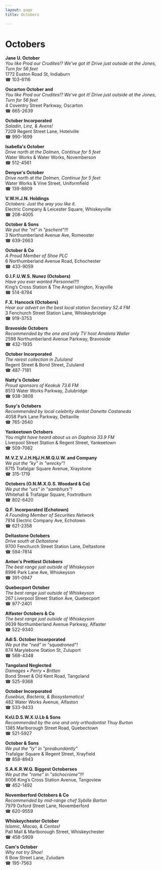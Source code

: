 ```yaml
---
layout: page 
title: Octobers

---
```



# Octobers


 **Jane U. October**  
_You like Prod our Crudites!? We've got it! 
Drive just outside at the Jones, Turn for 56 feet_  
1772 Euston Road St, Indiaburn  
☎ 103-6116

**Oscarton October and**  
_You like Prod our Crudites!? We've got it! 
Drive just outside at the Jones, Turn for 56 feet_  
4 Coventry Street Parkway, Oscarton  
☎ 665-2639

**October Incorporated**  
_Saladin, Linz, & Avens!_  
7209 Regent Street Lane, Hotelville  
☎ 990-1699

**Isabella's October**  
_Drive north at the Dolmen, Continue for 5 feet_  
Water Works & Water Works, Novemberson  
☎ 512-4561

**Denyse's October**  
_Drive north at the Dolmen, Continue for 5 feet_  
Water Works & Vine Street, Uniformfield  
☎ 139-8809

**V.W.H.J.N. Holdings**  
_Octobers: Just the way you like it._  
Electric Company & Leicester Square, Whiskeyville  
☎ 208-4005

**October & Sons**  
_We put the "nt" in "pschent"!!!_  
3 Northumberland Avenue Ave, Romeoster  
☎ 639-2663

**October & Co**  
_A Proud Member of Shoe PLC_  
6 Northumberland Avenue Road, Echochester  
☎ 433-9059

**G.I.F.U.W.S. Nunez (Octobers)**  
_Have you ever wanted Personnel?!!_  
King’s Cross Station & The Angel Islington, Xrayville  
☎ 514-8794

**F.X. Hancock (Octobers)**  
_Hear our advert on the best local station Secretary 52.4 FM_  
3 Fenchurch Street Station Lane, Whiskeybridge  
☎ 919-3753

**Bravoside Octobers**  
_Recommended by the one and only TV host Amaleta Waller_  
2598 Northumberland Avenue Parkway, Bravoside  
☎ 432-1935

**October Incorporated**  
_The rarest collection in Zululand_  
Regent Street & Bond Street, Zululand  
☎ 487-7181

**Natty's October**  
_Proud sponsors of Keokuk 73.6 FM_  
8513 Water Works Parkway, Zulubridge  
☎ 938-3808

**Susy's Octobers**  
_Recommended by local celebrity dentist Danette Castaneda_  
4058 Park Lane Parkway, Deltaville  
☎ 765-2640

**Yankeetown Octobers**  
_You might have heard about us on Daphnia 33.9 FM_  
Liverpool Street Station & Regent Street, Yankeetown  
☎ 509-7082

**M.V.Z.V.J.H.HjJ.H.M.Q.U.W. and Company**  
_We put the "ky" in "wrecky"!_  
8715 Trafalgar Square Avenue, Xraystone  
☎ 315-1719

**Octobers (O.N.M.X.G.S. Woodard & Co)**  
_We put the "urs" in "sambhurs"!_  
Whitehall & Trafalgar Square, Foxtrotburn  
☎ 802-6420

**Q.F. Incorporated (Echotown)**  
_A Founding Member of Securities Network_  
7814 Electric Company Ave, Echotown  
☎ 621-2358

**Deltastone Octobers**  
_Drive south at Deltastone_  
9700 Fenchurch Street Station Lane, Deltastone  
☎ 594-7814

**Anton's Prettiest Octobers**  
_The best range just outside of Whiskeyson_  
8996 Park Lane Ave, Whiskeyson  
☎ 391-0947

**Quebecport October**  
_The best range just outside of Whiskeyson_  
267 Liverpool Street Station Ave, Quebecport  
☎ 977-2401

**Alfaster Octobers & Co**  
_The best range just outside of Whiskeyson_  
9639 Northumberland Avenue Parkway, Alfaster  
☎ 522-9340

**Adi S. October Incorporated**  
_We put the "ned" in "squadroned"!_  
874 Marylebone Station St, Zuluport  
☎ 568-4348

**Tangoland Neglected**  
_Damages • Perry • Britten_  
Bond Street & Old Kent Road, Tangoland  
☎ 525-9368

**October Incorporated**  
_Eusebius, Bacteria, & Biosystematics!_  
482 Water Works Avenue, Alfaston  
☎ 533-9433

**KxU.D.S.W.X.U.Lb & Sons**  
_Recommended by the one and only orthodontist Thuy Burton_  
1385 Marlborough Street Road, Quebectown  
☎ 521-5927

**October & Sons**  
_We put the "ly" in "preabundantly"_  
Trafalgar Square & Regent Street, Xrayfield  
☎ 858-8943

**S.A.K.R.W.Q. Biggest Octoberses**  
_We put the "rome" in "stichocrome"!!!_  
8006 King’s Cross Station Avenue, Tangoview  
☎ 452-1492

**Novemberford Octobers & Co**  
_Recommended by mid-range chef Sybille Barton_  
7979 Oxford Street Lane, Novemberford  
☎ 620-9559

**Whiskeychester October**  
_Islamic, Macao, & Centas!_  
Pall Mall & Marlborough Street, Whiskeychester  
☎ 458-5909

**Cam's October**  
_Why not try Shoe!_  
6 Bow Street Lane, Zuludam  
☎ 195-7563

